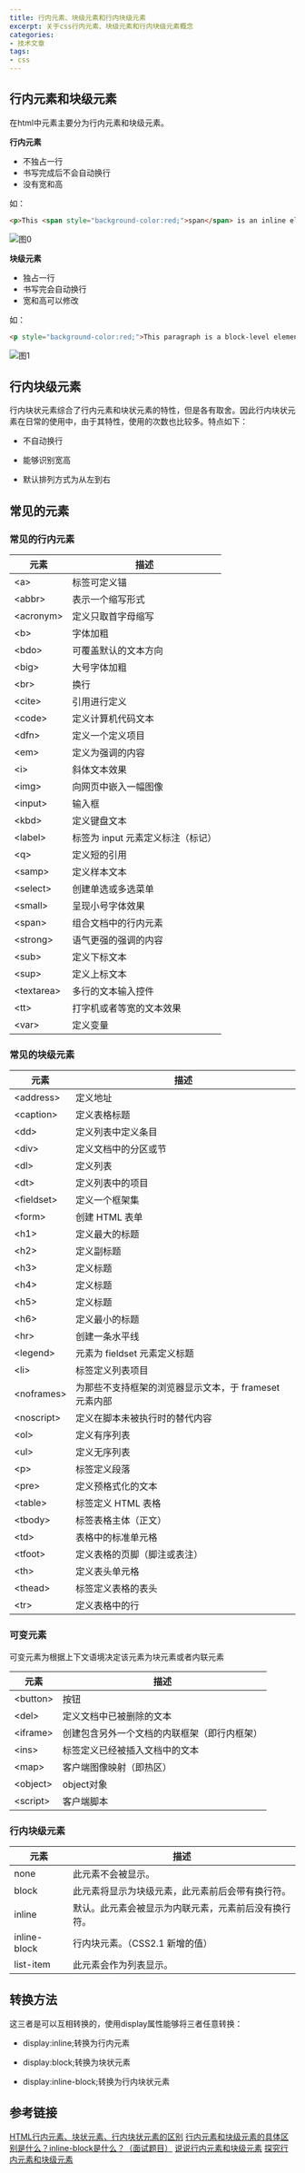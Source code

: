 ```yaml
---
title: 行内元素、块级元素和行内块级元素
excerpt: 关于css行内元素、块级元素和行内块级元素概念
categories:
- 技术文章
tags:
- css
---
```


## 行内元素和块级元素

在html中元素主要分为行内元素和块级元素。

**行内元素**

- 不独占一行
- 书写完成后不会自动换行
- 没有宽和高

如：

```html
<p>This <span style="background-color:red;">span</span> is an inline element; </p>
```

![图0](https://api2.mubu.com/v3/document_image/8ad6cfc7-a685-4bcb-a9af-e03613e3ab6b-3807603.jpg)

**块级元素**

- 独占一行
- 书写完会自动换行
- 宽和高可以修改

如：

```html
<p style="background-color:red;">This paragraph is a block-level element.</p>
```

![图1](https://api2.mubu.com/v3/document_image/ad18f9c2-90a4-4444-b20f-eb1d64769ca9-3807603.jpg)

## 行内块级元素

行内块状元素综合了行内元素和块状元素的特性，但是各有取舍。因此行内块状元素在日常的使用中，由于其特性，使用的次数也比较多。特点如下：

- 不自动换行

- 能够识别宽高

- 默认排列方式为从左到右

## 常见的元素

### 常见的行内元素

| 元素        | 描述                             |
| ---------- | --------------------------------- |
| &lt;a&gt;        | 标签可定义锚                      |
| &lt;abbr&gt;     | 表示一个缩写形式                  |
| &lt;acronym&gt;  | 定义只取首字母缩写                |
| &lt;b&gt;        | 字体加粗                          |
| &lt;bdo&gt;      | 可覆盖默认的文本方向              |
| &lt;big&gt;      | 大号字体加粗                      |
| &lt;br&gt;       | 换行                              |
| &lt;cite&gt;     | 引用进行定义                      |
| &lt;code&gt;     | 定义计算机代码文本                |
| &lt;dfn&gt;      | 定义一个定义项目                  |
| &lt;em&gt;       | 定义为强调的内容                  |
| &lt;i&gt;        | 斜体文本效果                      |
| &lt;img&gt;      | 向网页中嵌入一幅图像              |
| &lt;input&gt;    | 输入框                            |
| &lt;kbd&gt;      | 定义键盘文本                      |
| &lt;label&gt;    | 标签为 input 元素定义标注（标记） |
| &lt;q&gt;        | 定义短的引用                      |
| &lt;samp&gt;     | 定义样本文本                      |
| &lt;select&gt;   | 创建单选或多选菜单                |
| &lt;small&gt;    | 呈现小号字体效果                  |
| &lt;span&gt;     | 组合文档中的行内元素              |
| &lt;strong&gt;   | 语气更强的强调的内容              |
| &lt;sub&gt;      | 定义下标文本                      |
| &lt;sup&gt;      | 定义上标文本                      |
| &lt;textarea&gt; | 多行的文本输入控件                |
| &lt;tt&gt;       | 打字机或者等宽的文本效果          |
| &lt;var&gt;      | 定义变量                          |

### 常见的块级元素

| 元素        | 描述                                                 |
| ---------- | ------------------------------------------------------ |
| &lt;address&gt;  | 定义地址                                               |
| &lt;caption&gt;  | 定义表格标题                                           |
| &lt;dd&gt;       | 定义列表中定义条目                                     |
| &lt;div&gt;      | 定义文档中的分区或节                                   |
| &lt;dl&gt;       | 定义列表                                               |
| &lt;dt&gt;       | 定义列表中的项目                                       |
| &lt;fieldset&gt; | 定义一个框架集                                         |
| &lt;form&gt;     | 创建 HTML 表单                                         |
| &lt;h1&gt;       | 定义最大的标题                                         |
| &lt;h2&gt;       | 定义副标题                                             |
| &lt;h3&gt;       | 定义标题                                               |
| &lt;h4&gt;       | 定义标题                                               |
| &lt;h5&gt;       | 定义标题                                               |
| &lt;h6&gt;       | 定义最小的标题                                         |
| &lt;hr&gt;       | 创建一条水平线                                         |
| &lt;legend&gt;   | 元素为 fieldset 元素定义标题                           |
| &lt;li&gt;       | 标签定义列表项目                                       |
| &lt;noframes&gt; | 为那些不支持框架的浏览器显示文本，于 frameset 元素内部 |
| &lt;noscript&gt; | 定义在脚本未被执行时的替代内容                         |
| &lt;ol&gt;       | 定义有序列表                                           |
| &lt;ul&gt;       | 定义无序列表                                           |
| &lt;p&gt;        | 标签定义段落                                           |
| &lt;pre&gt;      | 定义预格式化的文本                                     |
| &lt;table&gt;    | 标签定义 HTML 表格                                     |
| &lt;tbody&gt;    | 标签表格主体（正文）                                   |
| &lt;td&gt;       | 表格中的标准单元格                                     |
| &lt;tfoot&gt;    | 定义表格的页脚（脚注或表注）                           |
| &lt;th&gt;       | 定义表头单元格                                         |
| &lt;thead&gt;    | 标签定义表格的表头                                     |
| &lt;tr&gt;       | 定义表格中的行                                         |

### 可变元素

可变元素为根据上下文语境决定该元素为块元素或者内联元素

| 元素      | 描述                                        |
| -------- | -------------------------------------------- |
| &lt;button&gt; | 按钮                                         |
| &lt;del&gt;    | 定义文档中已被删除的文本                     |
| &lt;iframe&gt; | 创建包含另外一个文档的内联框架（即行内框架） |
| &lt;ins&gt;    | 标签定义已经被插入文档中的文本               |
| &lt;map&gt;    | 客户端图像映射（即热区）                     |
| &lt;object&gt; | object对象                                   |
| &lt;script&gt; | 客户端脚本                                   |

### 行内块级元素

| 元素          | 描述                                                |
| ------------ | --------------------------------------------------- |
| none         |                                   此元素不会被显示。 |
| block        |     此元素将显示为块级元素，此元素前后会带有换行符。 |
| inline       | 默认。此元素会被显示为内联元素，元素前后没有换行符。 |
| inline-block |                      行内块元素。（CSS2.1 新增的值） |
| list-item    |                               此元素会作为列表显示。 |

## 转换方法

这三者是可以互相转换的，使用display属性能够将三者任意转换：

- display:inline;转换为行内元素

- display:block;转换为块状元素

- display:inline-block;转换为行内块状元素

## 参考链接

[HTML行内元素、块状元素、行内块状元素的区别](https://blog.csdn.net/zhanglir333/article/details/79178370)
[行内元素和块级元素的具体区别是什么？inline-block是什么？（面试题目）](https://www.cnblogs.com/iceflorence/p/6626187.html)
[说说行内元素和块级元素](https://www.jianshu.com/p/d69878549d92)
[探究行内元素和块级元素](https://juejin.im/post/6844903840420986888#heading-0)